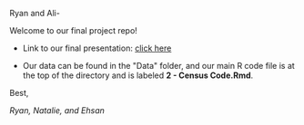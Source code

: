 Ryan and Ali-

Welcome to our final project repo!

- Link to our final presentation: [click here](https://docs.google.com/presentation/d/1wA_dRFAZIOp_nTh8pVTjkQy13OgqN9TJS21EmEyzZ3w/edit?usp=sharing)

- Our data can be found in the "Data" folder, and our main R code file is at the top of the directory and is labeled **2 - Census Code.Rmd**.

Best, <p>
*Ryan, Natalie, and Ehsan*
